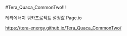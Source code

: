 #Tera_Quaca_CommonTwo!!!

테라에너지 쿼카프로젝트 설정값 Page.io

https://tera-energy.github.io/Tera_Quaca_CommonTwo/